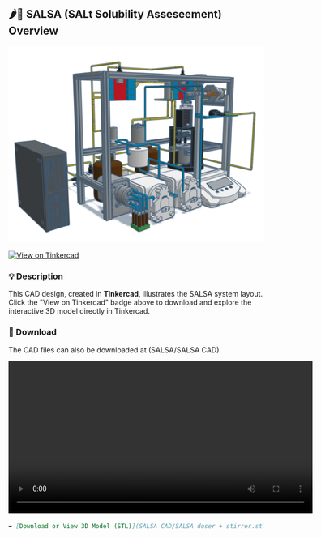 ## 🌶️💃 SALSA (SALt Solubility Asseseement) Overview

![Figure caption](SALSA.png)

[![View on Tinkercad](https://img.shields.io/badge/View_on-Tinkercad-blue?logo=tinkercad)](https://www.tinkercad.com/things/hDfqXV61bJv-salsa?sharecode=YJTL68Jkb8FKqE5ZNH3yYRmwnFiBkBHt6frKfPDzQME)

### 💡 Description
This CAD design, created in **Tinkercad**, illustrates the SALSA system layout.  
Click the "View on Tinkercad" badge above to download and explore the interactive 3D model directly in Tinkercad.

### 📂 Download
The CAD files can also be downloaded at (SALSA/SALSA CAD)


<video src="SALSA demo.mp4" controls width="600"></video>



```markdown
➡️ [Download or View 3D Model (STL)](SALSA CAD/SALSA doser + stirrer.stl)



